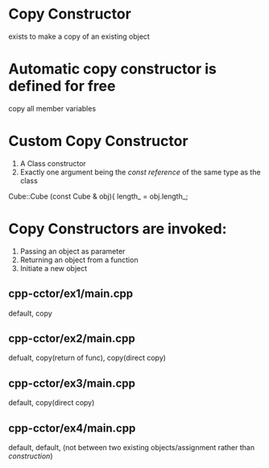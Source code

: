 # Copy Constructor
exists to make a copy of an existing object

# Automatic copy constructor is defined for free
copy all member variables

# Custom Copy Constructor
1. A Class constructor
2. Exactly one argument being the *const reference* of the same type as the class

Cube::Cube (const Cube & obj){
    length_ = obj.length_;

# Copy Constructors are invoked:
1. Passing an object as parameter
2. Returning an object from a function
3. Initiate a new object

## cpp-cctor/ex1/main.cpp
default, copy
## cpp-cctor/ex2/main.cpp
defualt, copy(return of func), copy(direct copy)
## cpp-cctor/ex3/main.cpp
default, copy(direct copy)
## cpp-cctor/ex4/main.cpp
default, default, (not between two existing objects/assignment rather than *construction*)